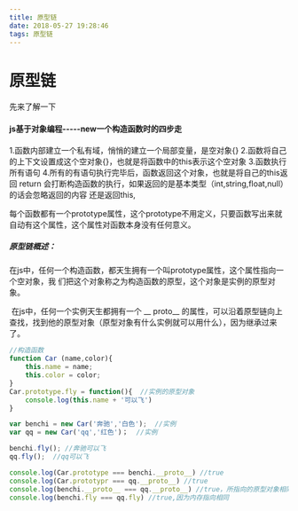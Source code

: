 ```yaml
---
title: 原型链
date: 2018-05-27 19:28:46
tags: 原型链
---
```


# 原型链

先来了解一下

#### js基于对象编程-----new一个构造函数时的四步走

1.函数内部建立一个私有域，悄悄的建立一个局部变量，是空对象{}
2.函数将自己的上下文设置成这个空对象{}，也就是将函数中的this表示这个空对象
3.函数执行所有语句
4.所有的有语句执行完毕后，函数返回这个对象，也就是将自己的this返回
return 会打断构造函数的执行，如果返回的是基本类型（int,string,float,null）的话会忽略返回的内容 还是返回this,

每个函数都有一个prototype属性，这个prototype不用定义，只要函数写出来就自动有这个属性，这个属性对函数本身没有任何意义。

##### 原型链概述：

​	在js中，任何一个构造函数，都天生拥有一个叫prototype属性，这个属性指向一个空对象，我		      们把这个对象称之为构造函数的原型，这个对象是实例的原型对象。

​	在js中，任何一个实例天生都拥有一个 __ proto__ 的属性，可以沿着原型链向上查找，找到他的原型对象（原型对象有什么实例就可以用什么），因为继承过来了。

```jsx
//构造函数
function Car (name,color){
    this.name = name;
    this.color = color;
}
Car.prototype.fly = function(){  //实例的原型对象
    console.log(this.name + '可以飞')
}

var benchi = new Car('奔驰','白色');  //实例
var qq = new Car('qq','红色')；  //实例

benchi.fly(); //奔驰可以飞
qq.fly();  //qq可以飞

console.log(Car.prototype === benchi.__proto__) //true
console.log(Car.prototypr === qq.__proto__) //true
console.log(benchi.__proto__ === qq.__proto__) //true，所指向的原型对象相同
console.log(benchi.fly === qq.fly) //true,因为内存指向相同
```

